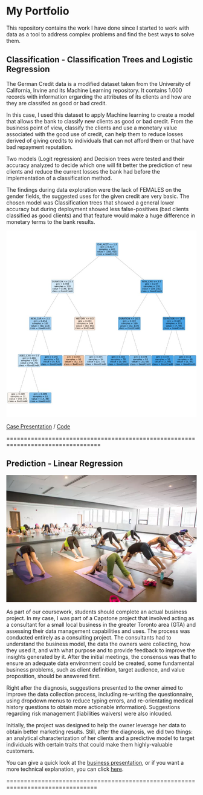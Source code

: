 # My Portfolio
This repository contains the work I have done since I started to work with data as a tool to address complex problems and find the best ways to solve them. 

## **Classification - Classification Trees and Logistic Regression**

The German Credit data is a modified dataset taken from the University of California, Irvine and its Machine Learning repository.  It contains 1.000 records with information ergarding the attributes of its clients and how are they are classifed as good or bad credit. 

In this case, I used this dataset to apply Machine learning to create a model that allows the bank to classify new clients as good or bad credit. From the business point of view, classify the clients and use a monetary value associated with the good use of credit, can help them to reduce losses derived of giving credits to individuals that can not afford them or that have bad repayment reputation.

Two models (Logit regression) and Decision trees were tested and their accuracy analyzed to decide which one will fit better the prediction of new clients and reduce the current losses the bank had before the implementation of a classification method.


The findings during data exploration were the lack of FEMALES on the gender fields, the suggested uses for the given credit are very basic.
The chosen model was Classification trees that showed a general lower accuracy but during deployment showed less false-positives (bad clients classified as good clients) and that feature would make a huge difference in monetary terms to the bank results. 

![German Credit_Classification Tree](https://github.com/cperezor1/MyPortfolio/blob/main/German%20Credit%20Classification%20Tree.jpg)

[Case Presentation](https://github.com/cperezor1/MyPortfolio/blob/main/German%20Credit%20Business%20Case%20Presentation.pdf) / [Code](https://github.com/cperezor1/MyPortfolio/blob/main/GermanCreditCode.pdf) 

=================================================================================

## **Prediction - Linear Regression**

![enter image description here](https://github.com/cperezor1/MyPortfolio/blob/main/Yoga%20Studio%20Image.webp)

As part of our coursework, students should complete an actual business project. In my case, I was part of a Capstone project that involved acting as a consultant for a small local business in the greater Toronto area (GTA) and assessing their data management capabilities and uses. 
The process was conducted entirely as a consulting project. The consultants had to understand the business model, the data the owners were collecting, how they used it, and with what purpose and to provide feedback to improve the insights generated by it. 
After the initial meetings, the consensus was that to ensure an adequate data environment could be created, some fundamental business problems, such as client definition, target audience, and value proposition, should be answered first. 

Right after the diagnosis, suggestions presented to the owner aimed to improve the data collection process, including re-writing the questionnaire, using dropdown menus to reduce typing errors, and re-orientating medical history questions to obtain more actionable information). 
Suggestions regarding risk management (liabilities waivers) were also inlcuded. 

Initially, the project was designed to help the owner leverage her data to obtain better marketing results. Still, after the diagnosis, we did two things: an analytical characterization of her clients and a predictive model to target individuals with certain traits that could make them highly-valuable customers.  

You can give a quick look at the [business presentation](https://github.com/cperezor1/MyPortfolio/blob/main/BUSINESS%20%20Capstone%20Presentation.pdf), or if you want a more technical explanation, you can click [here](https://github.com/cperezor1/MyPortfolio/blob/main/TECHNICAL_%20Capstone%20Presentation.pdf).

================================================================================
